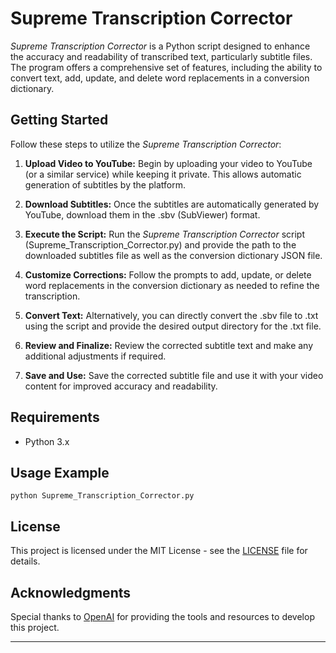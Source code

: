 # Supreme Transcription Corrector

*Supreme Transcription Corrector* is a Python script designed to enhance the accuracy and readability of transcribed text, particularly subtitle files. The program offers a comprehensive set of features, including the ability to convert text, add, update, and delete word replacements in a conversion dictionary.

## Getting Started

Follow these steps to utilize the *Supreme Transcription Corrector*:

1. **Upload Video to YouTube:** Begin by uploading your video to YouTube (or a similar service) while keeping it private. This allows automatic generation of subtitles by the platform.

2. **Download Subtitles:** Once the subtitles are automatically generated by YouTube, download them in the .sbv (SubViewer) format.

3. **Execute the Script:** Run the *Supreme Transcription Corrector* script (Supreme_Transcription_Corrector.py) and provide the path to the downloaded subtitles file as well as the conversion dictionary JSON file.

4. **Customize Corrections:** Follow the prompts to add, update, or delete word replacements in the conversion dictionary as needed to refine the transcription.

5. **Convert Text:** Alternatively, you can directly convert the .sbv file to .txt using the script and provide the desired output directory for the .txt file.

6. **Review and Finalize:** Review the corrected subtitle text and make any additional adjustments if required.

7. **Save and Use:** Save the corrected subtitle file and use it with your video content for improved accuracy and readability.

## Requirements

- Python 3.x

## Usage Example

```
python Supreme_Transcription_Corrector.py
```

## License

This project is licensed under the MIT License - see the [LICENSE](LICENSE) file for details.

## Acknowledgments

Special thanks to [OpenAI](https://openai.com) for providing the tools and resources to develop this project.

---
